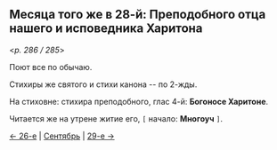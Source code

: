 
## Месяца того же в 28-й: Преподобного отца нашего и исповедника Харитона

<*p. 286 / 285*>

Поют все по обычаю. 

Стихиры же святого и стихи канона -- по 2-жды. 
 
На стиховне: стихира преподобного, глас 4-й: **Богоносе Харитоне**. 

Читается же на утрене житие его, `[` начало: **Многоуч** `]`.

[← 26-е](09_26_AST.ru.md) | [Сентябрь](README.md#28-й) | [29-е →](09_29_AST.ru.md)
